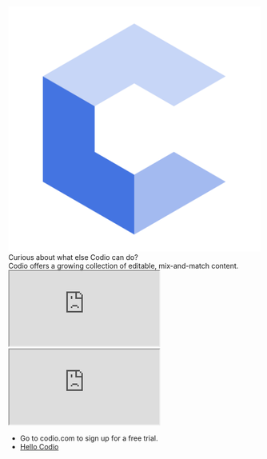 <div class="title-area">
  <img class="pie-chart" src=".guides/img/codio-small.png" />
  <div class="main-title">
    Curious about what else Codio can do?
  </div>
</div>

<div class="marketing">
  Codio offers a growing collection of editable, mix-and-match content.
</div>

<div id="frames">
  <iframe src="https://www.codio.com/resources"></iframe>
  <iframe id="hubspot" src="https://share.hsforms.com/1X15WxFZWShmlzci6RS6Ayw1bqjh"></iframe>
</div>

<div class="blurb">
  <ul>
    <li>Go to codio.com to sign up for a free trial.</li>
    <li><a href="https://codio.com/home/starter-packs?tab=2&sDirection=desc&sProp=installCount&filter=hello">Hello Codio</a></li>
  </ul>
</div>